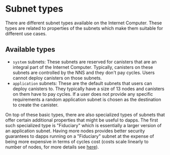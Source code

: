 # Subnet types

There are different subnet types available on the Internet Computer. These types are related to properties of the
subnets which make them suitable for different use cases.

## Available types

* `system` subnets: These subnets are reserved for canisters that are an integral part of the Internet Computer. Typically, canisters on these subnets are controlled by the NNS and they don't pay cycles. Users cannot deploy canisters on those subnets.
* `application` subnets: These are the default subnets that users can deploy canisters to. They typically have a size of 13 nodes and canisters on them have to pay cycles. If a user does not provide any specific requirements a random application subnet is chosen as the destination to create the canister.

On top of these basic types, there are also specialized types of subnets that offer certain additional properties that
might be useful to dapps. The first such specialized type is "Fiduciary" which is essentially a larger version of an
application subnet. Having more nodes provides better security guarantees to dapps running on a "Fiduciary" subnet at
the expense of being more expensive in terms of cycles cost (costs scale linearly to number of nodes, for more details
see [here](deploy/computation-and-storage-costs/)).
